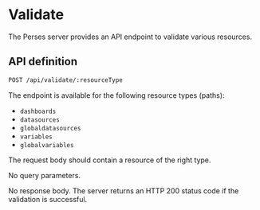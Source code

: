 # Validate

The Perses server provides an API endpoint to validate various resources.

## API definition

```bash
POST /api/validate/:resourceType
```

The endpoint is available for the following resource types (paths):
- `dashboards`
- `datasources`
- `globaldatasources`
- `variables`
- `globalvariables`

The request body should contain a resource of the right type.

No query parameters.

No response body. The server returns an HTTP 200 status code if the validation is successful.
